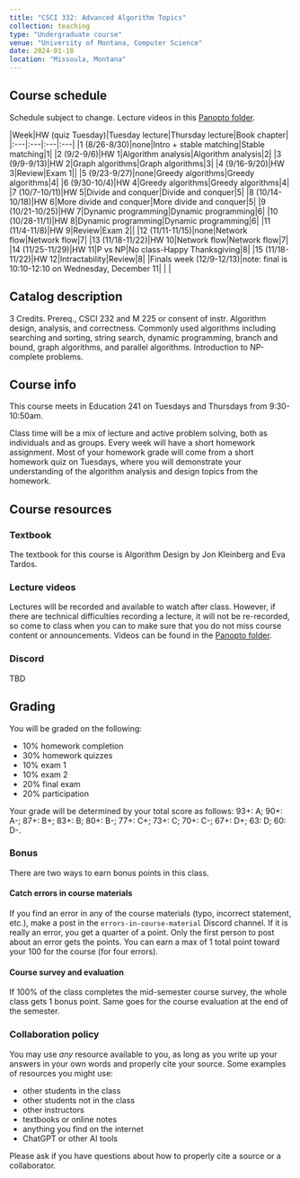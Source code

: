 ```yaml
---
title: "CSCI 332: Advanced Algorithm Topics"
collection: teaching
type: "Undergraduate course"
venue: "University of Montana, Computer Science"
date: 2024-01-18
location: "Missoula, Montana"
---
```


## Course schedule

Schedule subject to change. Lecture videos in this [Panopto folder](https://umontana.hosted.panopto.com/Panopto/Pages/Sessions/List.aspx?folderID=0f685bf2-d1f4-4f2b-976a-b1d40102db01).

|Week|HW (quiz Tuesday)|Tuesday lecture|Thursday lecture|Book chapter|
|:---|:---|:---|:---|
|1 (8/26-8/30)|none|Intro + stable matching|Stable matching|1|
|2 (9/2-9/6)|HW 1|Algorithm analysis|Algorithm analysis|2|
|3 (9/9-9/13)|HW 2|Graph algorithms|Graph algorithms|3|
|4 (9/16-9/20)|HW 3|Review|Exam 1||
|5 (9/23-9/27)|none|Greedy algorithms|Greedy algorithms|4|
|6 (9/30-10/4)|HW 4|Greedy algorithms|Greedy algorithms|4|
|7 (10/7-10/11)|HW 5|Divide and conquer|Divide and conquer|5|
|8 (10/14-10/18)|HW 6|More divide and conquer|More divide and conquer|5|
|9 (10/21-10/25)|HW 7|Dynamic programming|Dynamic programming|6|
|10 (10/28-11/1)|HW 8|Dynamic programming|Dynamic programming|6|
|11 (11/4-11/8)|HW 9|Review|Exam 2||
|12 (11/11-11/15)|none|Network flow|Network flow|7|
|13 (11/18-11/22)|HW 10|Network flow|Network flow|7|
|14 (11/25-11/29)|HW 11|P vs NP|No class-Happy Thanksgiving|8|
|15 (11/18-11/22)|HW 12|Intractability|Review|8|
|Finals week (12/9-12/13)|note: final is 10:10-12:10 on Wednesday, December 11| | |

## Catalog description

3 Credits.
Prereq., CSCI 232 and M 225 or consent of instr. Algorithm design, analysis, and correctness. Commonly used algorithms including searching and sorting, string search, dynamic programming, branch and bound, graph algorithms, and parallel algorithms. Introduction to NP-complete problems.

## Course info

This course meets in Education 241 on Tuesdays and Thursdays from
9:30-10:50am.

Class time will be a mix of lecture and active problem solving, both as
individuals and as groups. Every week will have a short homework assignment.
Most of your homework grade will come from a short homework quiz on Tuesdays,
where you will demonstrate your understanding of the algorithm analysis and
design topics from the homework.

## Course resources

### Textbook

The textbook for this course is Algorithm Design by Jon Kleinberg and Eva
Tardos.

### Lecture videos

Lectures will be recorded and available to watch after class. However, if there are
technical difficulties recording a lecture, it will not be re-recorded, so come
to class when you can to make sure that you do not miss course content or
announcements. Videos can be found in the [Panopto folder](https://umontana.hosted.panopto.com/Panopto/Pages/Sessions/List.aspx?folderID=0f685bf2-d1f4-4f2b-976a-b1d40102db01).

### Discord

TBD

## Grading

You will be graded on the following:
* 10% homework completion
* 30% homework quizzes
* 10% exam 1
* 10% exam 2
* 20% final exam
* 20% participation

Your grade will be determined by your total score as follows:
93+: A; 90+: A-; 87+: B+; 83+: B; 80+: B-; 77+: C+; 73+: C; 70+: C-; 67+: D+; 63: D; 60: D-.

### Bonus

There are two ways to earn bonus points in this class.

#### Catch errors in course materials

If you find an error in any of the course materials (typo, incorrect statement, etc.), make a post in the `errors-in-course-material` Discord channel.
If it is really an error, you get a
quarter of a point. Only the first person to post about an error gets the points. You can earn a max of 1 total point toward your 100 for the course (for four errors).

#### Course survey and evaluation

If 100% of the class completes the mid-semester course survey, the whole
class gets 1 bonus point. Same goes for the course evaluation at the end of the
semester.

### Collaboration policy


You may use *any* resource available to you, as
long as you write up your answers in your own words and properly cite your
source. Some examples of resources you might use:

* other students in the class
* other students not in the class
* other instructors
* textbooks or online notes
* anything you find on the internet
* ChatGPT or other AI tools

Please ask if you have questions about how to properly cite a source or a
collaborator.
